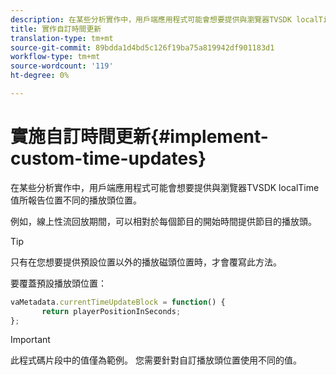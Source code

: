 ```yaml
---
description: 在某些分析實作中，用戶端應用程式可能會想要提供與瀏覽器TVSDK localTime值所報告位置不同的播放頭位置。
title: 實作自訂時間更新
translation-type: tm+mt
source-git-commit: 89bdda1d4bd5c126f19ba75a819942df901183d1
workflow-type: tm+mt
source-wordcount: '119'
ht-degree: 0%

---
```



# 實施自訂時間更新{#implement-custom-time-updates}

在某些分析實作中，用戶端應用程式可能會想要提供與瀏覽器TVSDK localTime值所報告位置不同的播放頭位置。

例如，線上性流回放期間，可以相對於每個節目的開始時間提供節目的播放頭。

>[!TIP]
>
>只有在您想要提供預設位置以外的播放磁頭位置時，才會覆寫此方法。

要覆蓋預設播放頭位置：

```js
vaMetadata.currentTimeUpdateBlock = function() { 
       return playerPositionInSeconds; 
}; 
```

>[!IMPORTANT]
>
>此程式碼片段中的值僅為範例。 您需要針對自訂播放頭位置使用不同的值。


